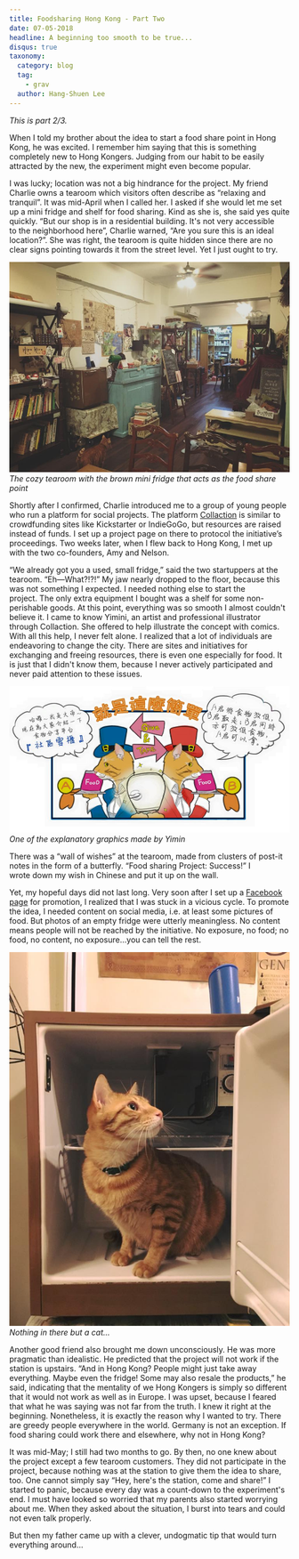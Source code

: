 ```yaml
---
title: Foodsharing Hong Kong - Part Two
date: 07-05-2018
headline: A beginning too smooth to be true...
disqus: true
taxonomy:
  category: blog
  tag:
    - grav
  author: Hang-Shuen Lee
---
```

*This is part 2/3.*

When I told my brother about the idea to start a food share point in Hong Kong, he was excited. I remember him saying that this is something completely new to Hong Kongers. Judging from our habit to be easily attracted by the new, the experiment might even become popular.

I was lucky; location was not a big hindrance for the project. My friend Charlie owns a tearoom which visitors often describe as “relaxing and tranquil”. It was mid-April when I called her. I asked if she would let me set up a mini fridge and shelf for food sharing. Kind as she is, she said yes quite quickly. “But our shop is in a residential building. It's not very accessible to the neighborhood here”, Charlie warned, “Are you sure this is an ideal location?”. She was right, the tearoom is quite hidden since there are no clear signs pointing towards it from the street level. Yet I just ought to try.

![](tearoom.jpg) *The cozy tearoom with the brown mini fridge that acts as the food share point*

Shortly after I confirmed, Charlie introduced me to a group of young people who run a platform for social projects. The platform [Collaction](https://www.collaction.hk/) is similar to crowdfunding sites like Kickstarter or IndieGoGo, but resources are raised instead of funds. I set up a project page on there to protocol the initiative’s proceedings. Two weeks later, when I flew back to Hong Kong, I met up with the two co-founders, Amy and Nelson.

“We already got you a used, small fridge,” said the two startuppers at the tearoom. “Eh—What?!?!” My jaw nearly dropped to the floor, because this was not something I expected. I needed nothing else to start the project. The only extra equipment I bought was a shelf for some non-perishable goods. At this point, everything was so smooth I almost couldn't believe it. I came to know Yimini, an artist and professional illustrator through Collaction. She offered to help illustrate the concept with comics. With all this help, I never felt alone. I realized that a lot of individuals are endeavoring to change the city. There are sites and initiatives for exchanging and freeing resources, there is even one especially for food. It is just that I didn't know them, because I never actively participated and never paid attention to these issues.

![](yimin.jpg) *One of the explanatory graphics made by Yimin*

There was a “wall of wishes” at the tearoom, made from clusters of post-it notes in the form of a butterfly. “Food sharing Project: Success!” I wrote down my wish in Chinese and put it up on the wall.

Yet, my hopeful days did not last long. Very soon after I set up a [Facebook page](https://www.facebook.com/foodsharinghk/) for promotion, I realized that I was stuck in a vicious cycle. To promote the idea, I needed content on social media, i.e. at least some pictures of food. But photos of an empty fridge were utterly meaningless. No content means people will not be reached by the initiative. No exposure, no food; no food, no content, no exposure…you can tell the rest.

![](fsp_empty.jpg) *Nothing in there but a cat...*

Another good friend also brought me down unconsciously. He was more pragmatic than idealistic. He predicted that the project will not work if the station is upstairs. “And in Hong Kong? People might just take away everything. Maybe even the fridge! Some may also resale the products,” he said, indicating that the mentality of we Hong Kongers is simply so different that it would not work as well as in Europe. I was upset, because I feared that what he was saying was not far from the truth. I knew it right at the beginning. Nonetheless, it is exactly the reason why I wanted to try. There are greedy people everywhere in the world. Germany is not an exception. If food sharing could work there and elsewhere, why not in Hong Kong?

It was mid-May; I still had two months to go. By then, no one knew about the project except a few tearoom customers. They did not participate in the project, because nothing was at the station to give them the idea to share, too. One cannot simply say “Hey, here's the station, come and share!” I started to panic, because every day was a count-down to the experiment's end. I must have looked so worried that my parents also started worrying about me. When they asked about the situation, I burst into tears and could not even talk properly.

But then my father came up with a clever, undogmatic tip that would turn everything around...